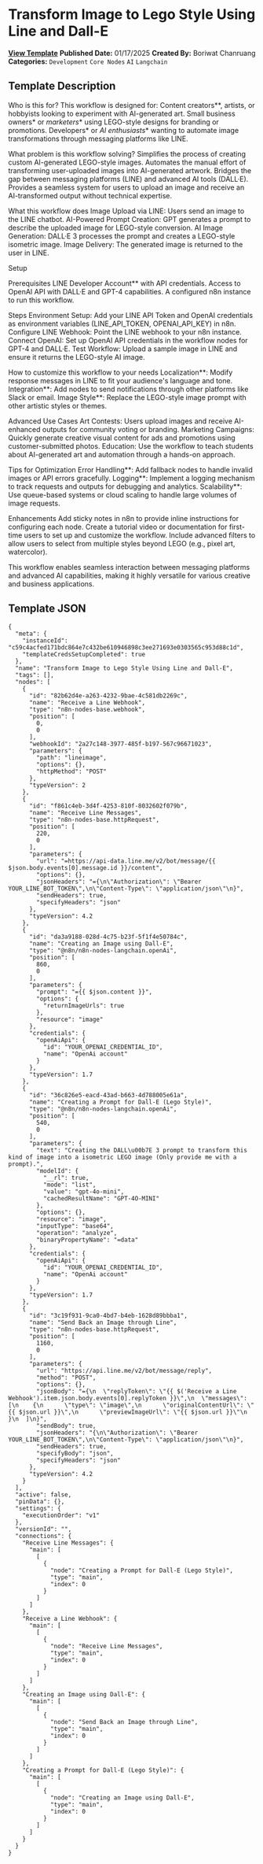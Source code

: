 # Transform Image to Lego Style Using Line and Dall-E

**[View Template](https://n8n.io/workflows/2738-/)**  **Published Date:** 01/17/2025  **Created By:** Boriwat Chanruang  **Categories:** `Development` `Core Nodes` `AI` `Langchain`  

## Template Description

Who is this for?
This workflow is designed for:
Content creators**, artists, or hobbyists looking to experiment with AI-generated art.
Small business owners* or *marketers** using LEGO-style designs for branding or promotions.
Developers* or *AI enthusiasts** wanting to automate image transformations through messaging platforms like LINE.

What problem is this workflow solving?
Simplifies the process of creating custom AI-generated LEGO-style images.
Automates the manual effort of transforming user-uploaded images into AI-generated artwork.
Bridges the gap between messaging platforms (LINE) and advanced AI tools (DALL·E).
Provides a seamless system for users to upload an image and receive an AI-transformed output without technical expertise.

What this workflow does
Image Upload via LINE:
   Users send an image to the LINE chatbot.
AI-Powered Prompt Creation:
   GPT generates a prompt to describe the uploaded image for LEGO-style conversion.
AI Image Generation:
   DALL·E 3 processes the prompt and creates a LEGO-style isometric image.
Image Delivery:
   The generated image is returned to the user in LINE.

Setup

Prerequisites
LINE Developer Account** with API credentials.
Access to OpenAI API with DALL·E and GPT-4 capabilities.
A configured n8n instance to run this workflow.

Steps
Environment Setup:
   Add your LINE API Token and OpenAI credentials as environment variables (LINE_API_TOKEN, OPENAI_API_KEY) in n8n.
Configure LINE Webhook:
   Point the LINE webhook to your n8n instance.
Connect OpenAI:
   Set up OpenAI API credentials in the workflow nodes for GPT-4 and DALL·E.
Test Workflow:
   Upload a sample image in LINE and ensure it returns the LEGO-style AI image.

How to customize this workflow to your needs
Localization**:
  Modify response messages in LINE to fit your audience's language and tone.
Integration**:
  Add nodes to send notifications through other platforms like Slack or email.
Image Style**:
  Replace the LEGO-style image prompt with other artistic styles or themes.

Advanced Use Cases
Art Contests:
   Users upload images and receive AI-enhanced outputs for community voting or branding.
Marketing Campaigns:
   Quickly generate creative visual content for ads and promotions using customer-submitted photos.
Education:
   Use the workflow to teach students about AI-generated art and automation through a hands-on approach.

Tips for Optimization
Error Handling**:
  Add fallback nodes to handle invalid images or API errors gracefully.
Logging**:
  Implement a logging mechanism to track requests and outputs for debugging and analytics.
Scalability**:
  Use queue-based systems or cloud scaling to handle large volumes of image requests.

Enhancements
Add sticky notes in n8n to provide inline instructions for configuring each node.
Create a tutorial video or documentation for first-time users to set up and customize the workflow.
Include advanced filters to allow users to select from multiple styles beyond LEGO (e.g., pixel art, watercolor).

This workflow enables seamless interaction between messaging platforms and advanced AI capabilities, making it highly versatile for various creative and business applications.

## Template JSON

```
{
  "meta": {
    "instanceId": "c59c4acfed171bdc864e7c432be610946898c3ee271693e0303565c953d88c1d",
    "templateCredsSetupCompleted": true
  },
  "name": "Transform Image to Lego Style Using Line and Dall-E",
  "tags": [],
  "nodes": [
    {
      "id": "82b62d4e-a263-4232-9bae-4c581db2269c",
      "name": "Receive a Line Webhook",
      "type": "n8n-nodes-base.webhook",
      "position": [
        0,
        0
      ],
      "webhookId": "2a27c148-3977-485f-b197-567c96671023",
      "parameters": {
        "path": "lineimage",
        "options": {},
        "httpMethod": "POST"
      },
      "typeVersion": 2
    },
    {
      "id": "f861c4eb-3d4f-4253-810f-8032602f079b",
      "name": "Receive Line Messages",
      "type": "n8n-nodes-base.httpRequest",
      "position": [
        220,
        0
      ],
      "parameters": {
        "url": "=https://api-data.line.me/v2/bot/message/{{ $json.body.events[0].message.id }}/content",
        "options": {},
        "jsonHeaders": "={\n\"Authorization\": \"Bearer YOUR_LINE_BOT_TOKEN\",\n\"Content-Type\": \"application/json\"\n}",
        "sendHeaders": true,
        "specifyHeaders": "json"
      },
      "typeVersion": 4.2
    },
    {
      "id": "da3a9188-028d-4c75-b23f-5f1f4e50784c",
      "name": "Creating an Image using Dall-E",
      "type": "@n8n/n8n-nodes-langchain.openAi",
      "position": [
        860,
        0
      ],
      "parameters": {
        "prompt": "={{ $json.content }}",
        "options": {
          "returnImageUrls": true
        },
        "resource": "image"
      },
      "credentials": {
        "openAiApi": {
          "id": "YOUR_OPENAI_CREDENTIAL_ID",
          "name": "OpenAi account"
        }
      },
      "typeVersion": 1.7
    },
    {
      "id": "36c826e5-eacd-43ad-b663-4d788005e61a",
      "name": "Creating a Prompt for Dall-E (Lego Style)",
      "type": "@n8n/n8n-nodes-langchain.openAi",
      "position": [
        540,
        0
      ],
      "parameters": {
        "text": "Creating the DALL\u00b7E 3 prompt to transform this kind of image into a isometric LEGO image (Only provide me with a prompt).",
        "modelId": {
          "__rl": true,
          "mode": "list",
          "value": "gpt-4o-mini",
          "cachedResultName": "GPT-4O-MINI"
        },
        "options": {},
        "resource": "image",
        "inputType": "base64",
        "operation": "analyze",
        "binaryPropertyName": "=data"
      },
      "credentials": {
        "openAiApi": {
          "id": "YOUR_OPENAI_CREDENTIAL_ID",
          "name": "OpenAi account"
        }
      },
      "typeVersion": 1.7
    },
    {
      "id": "3c19f931-9ca0-4bd7-b4eb-1628d89bbba1",
      "name": "Send Back an Image through Line",
      "type": "n8n-nodes-base.httpRequest",
      "position": [
        1160,
        0
      ],
      "parameters": {
        "url": "https://api.line.me/v2/bot/message/reply",
        "method": "POST",
        "options": {},
        "jsonBody": "={\n  \"replyToken\": \"{{ $('Receive a Line Webhook').item.json.body.events[0].replyToken }}\",\n  \"messages\": [\n    {\n      \"type\": \"image\",\n      \"originalContentUrl\": \"{{ $json.url }}\",\n      \"previewImageUrl\": \"{{ $json.url }}\"\n    }\n  ]\n}",
        "sendBody": true,
        "jsonHeaders": "{\n\"Authorization\": \"Bearer YOUR_LINE_BOT_TOKEN\",\n\"Content-Type\": \"application/json\"\n}",
        "sendHeaders": true,
        "specifyBody": "json",
        "specifyHeaders": "json"
      },
      "typeVersion": 4.2
    }
  ],
  "active": false,
  "pinData": {},
  "settings": {
    "executionOrder": "v1"
  },
  "versionId": "",
  "connections": {
    "Receive Line Messages": {
      "main": [
        [
          {
            "node": "Creating a Prompt for Dall-E (Lego Style)",
            "type": "main",
            "index": 0
          }
        ]
      ]
    },
    "Receive a Line Webhook": {
      "main": [
        [
          {
            "node": "Receive Line Messages",
            "type": "main",
            "index": 0
          }
        ]
      ]
    },
    "Creating an Image using Dall-E": {
      "main": [
        [
          {
            "node": "Send Back an Image through Line",
            "type": "main",
            "index": 0
          }
        ]
      ]
    },
    "Creating a Prompt for Dall-E (Lego Style)": {
      "main": [
        [
          {
            "node": "Creating an Image using Dall-E",
            "type": "main",
            "index": 0
          }
        ]
      ]
    }
  }
}
```
